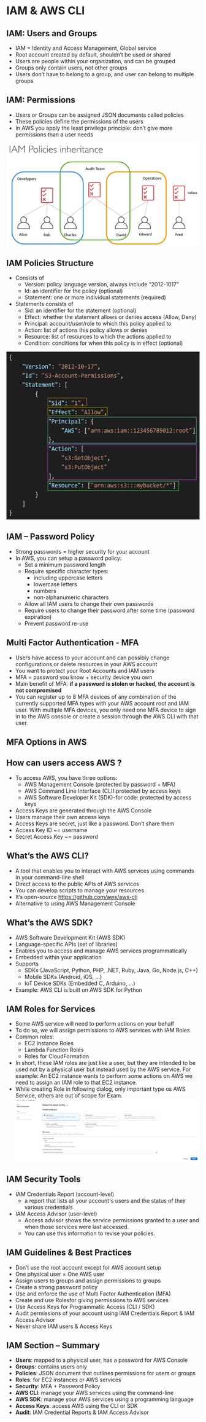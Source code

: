 # IAM & AWS CLI

## IAM: Users and Groups

* IAM  = Identity and Access Management, Global service
* Root account created by default, shouldn’t be used or shared
* Users are people within your organization, and can be grouped
* Groups only contain users, not other groups
* Users don’t have to belong to a group, and user can belong to multiple groups

## IAM: Permissions

* Users or Groups can be assigned JSON documents called policies
* These policies define the permissions of the users
* In AWS you apply the least privilege principle: don’t give more permissions than a user needs

![IAM POLICIES INHERITANCE](.IAM_images/IAM-POLICIES-INHERITANCE.png)

## IAM Policies Structure

* Consists of
  * Version: policy language version, always include “2012-1017”
  * Id: an identifier for the policy (optional)
  * Statement: one or more individual statements (required)
* Statements consists of
  * Sid: an identifier for the statement (optional)
  * Effect: whether the statement allows or denies access (Allow, Deny)
  * Principal: account/user/role to which this policy applied to
  * Action: list of actions this policy allows or denies
  * Resource: list of resources to which the actions applied to
  * Condition: conditions for when this policy is in effect (optional)

![IAM Policy Structure](.IAM_images/IAM-Policy-Structure.png)

## IAM – Password Policy

* Strong passwords = higher security for your account
* In AWS, you can setup a password policy:
  * Set a minimum password length
  * Require specific character types:
    * including uppercase letters
    * lowercase letters
    * numbers
    * non-alphanumeric characters
  * Allow all IAM users to change their own passwords
  * Require users to change their password after some time (password expiration)
  * Prevent password re-use

## Multi Factor Authentication - MFA

* Users have access to your account and can possibly change configurations or delete resources in your AWS account
* You want to protect your Root Accounts and IAM users
* MFA = password you know + security device you own
* Main benefit of MFA: **if a password is stolen or hacked, the account is not compromised**
* You can register up to 8 MFA devices of any combination of the currently supported MFA types with your AWS account root and IAM user.
  With multiple MFA devices, you only need one MFA device to sign in to the AWS console or create a session through the AWS CLI with that user.

## MFA Options in AWS

## How can users access AWS ?

* To access AWS, you have three options:
  * AWS Management Console (protected by password + MFA)
  * AWS Command Line Interface (CLI):protected by access keys
  * AWS Software Developer Kit (SDK)-for code: protected by access keys
* Access Keys are generated through the AWS Console
* Users manage their own access keys
* Access Keys are secret, just like a password. Don’t share them
* Access Key ID ~= username
* Secret Access Key ~= password

## What’s the AWS CLI?

* A tool that enables you to interact with AWS services using commands in your command-line shell
* Direct access to the public APIs of AWS services
* You can develop scripts to manage your resources
* It’s open-source https://github.com/aws/aws-cli
* Alternative to using AWS Management Console

## What’s the AWS SDK?

* AWS Software Development Kit (AWS SDK)
* Language-specific APIs (set of libraries)
* Enables you to access and manage AWS services programmatically
* Embedded within your application
* Supports
  * SDKs (JavaScript, Python, PHP, .NET, Ruby, Java, Go, Node.js, C++)
  * Mobile SDKs (Android, iOS, …)
  * IoT Device SDKs (Embedded C, Arduino, …)
* Example: AWS CLI is built on AWS SDK for Python

## IAM Roles for Services

* Some AWS service will need to perform actions on your behalf
* To do so, we will assign permissions to AWS services with IAM Roles
* Common roles:
  * EC2 Instance Roles
  * Lambda Function Roles
  * Roles for CloudFormation
* In short, these IAM roles are just like a user, but they are intended to be used not by a physical user but instead used by the AWS service.
  For example: An EC2 instance wants to perform some actions on AWS we need to assign an IAM role to that EC2 instance.
* While creating Role in following dialog, only important type os AWS Service, others are out of scope for Exam.
![](.IAM-Concepts_images/IAM-Role-For-Service.png)

## IAM Security Tools

* IAM Credentials Report (account-level)
  * a report that lists all your account's users and the status of their various credentials
* IAM Access Advisor (user-level)
  * Access advisor shows the service permissions granted to a user and when those services were last accessed.
  * You can use this information to revise your policies.

## IAM Guidelines & Best Practices

* Don’t use the root account except for AWS account setup
* One physical user = One AWS user
* Assign users to groups and assign permissions to groups
* Create a strong password policy
* Use and enforce the use of Multi Factor Authentication (MFA)
* Create and use Rolesfor giving permissions to AWS services
* Use Access Keys for Programmatic Access (CLI / SDK)
* Audit permissions of your account using IAM Credentials Report & IAM Access Advisor
* Never share IAM users & Access Keys

## IAM Section – Summary

* **Users**: mapped to a physical user, has a password for AWS Console
* **Groups**:  contains users only
* **Policies**: JSON document that outlines permissions for users or groups
* **Roles**: for EC2 instances or AWS services
* **Security**: MFA + Password Policy
* **AWS CLI**:  manage your AWS services using the command-line
* **AWS SDK**:  manage your AWS services using a programming language
* **Access Keys**: access AWS using the CLI or SDK
* **Audit**:  IAM Credential Reports & IAM Access Advisor
